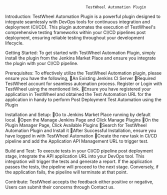 
										TestWheel Automation Plugin

Introduction:
TestWheel Automation Plugin is a powerful plugin designed to integrate seamlessly with DevOps tools for continuous integration and deployment (CI/CD). 
This plugin automates the execution of TestWheel's comprehensive testing frameworks within your CI/CD pipelines post deployment, ensuring reliable testing throughout your development lifecycle.

Getting Started: 
To get started with TestWheel Automation Plugin, simply install the plugin from the Jenkins Market Place and ensure you integrate the plugin with your CI/CD pipeline.

Prerequisites:
To effectively utilize the TestWheel Automation plugin, please ensure you have the following,
An Existing Jenkins CI Server
Required TestWheel account for seamless automation process. Register  or Login with TestWheel using the mentioned link. 
Ensure you have registered your application in TestWheel and obtained the Test Automation URL for the application in handy to perform Post Deployment Test Automation using the Plugin

Installation and Setup:
Go to Jenkins Market Place running by default local.
Open the Manage Jenkins Page and Click Manage Plugins
On the Plugin Manager Page, Click Available Plugins
Search for TestWheel Automation Plugin and Install it
After Successful Installation, ensure you have logged in with TestWheel Automation
Create the new task in CI/CD pipeline and add the Application API Management URL to trigger test.

Build and Test:
To execute tests in your CI/CD pipeline post deployment stage, integrate the API application URL into your DevOps tool. This integration will trigger the tests and generate a report. If the application passes the tests,
 the pipeline will proceed to the next stage. Conversely, if the application fails, the pipeline will terminate at that point.

Contribute: 
TestWheel accepts the feedback either positive or negative, Users can submit their concerns through Contact us. 
